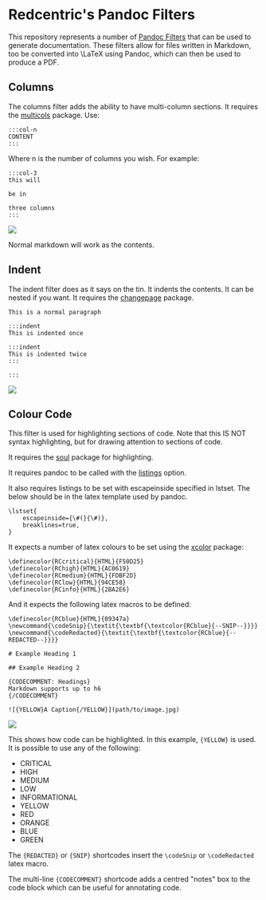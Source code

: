 # Redcentric's Pandoc Filters

This repository represents a number of [Pandoc
Filters](https://pandoc.org/lua-filters.html) that can be used to generate
documentation. These filters allow for files written in Markdown, too be
converted into \LaTeX using Pandoc, which can  then be used to produce a PDF.

## Columns

The columns filter adds the ability to have multi-column sections. It requires
the [multicols](https://ctan.org/pkg/multicol) package. Use:

```
:::col-n
CONTENT
:::
```

Where n is the number of columns you wish. For example:

```
:::col-3
this will

be in

three columns
:::
```


![](./images/2025-06-13-10-25-21.png)


Normal markdown will work as the contents.

## Indent

The indent filter does as it says on the tin. It indents the contents. It can be
nested if you want. It requires the
[changepage](https://ctan.org/pkg/changepage) package.

```
This is a normal paragraph

:::indent
This is indented once

:::indent
This is indented twice
:::

:::
```

![](./images/2025-06-13-10-40-46.png)


## Colour Code

This filter is used for highlighting sections of code. Note that this IS NOT
syntax highlighting, but for drawing attention to sections of code.

It requires the [soul](https://ctan.org/pkg/soul) package for highlighting.

It requires pandoc to be called with the [listings](https://pandoc.org/MANUAL.html#option--listings[) option.

It also requires listings to be set with escapeinside specified in lstset. The
below should be in the latex template used by pandoc.

```
\lstset{
	escapeinside={\#(}{\#)},
	breaklines=true,
}
```

It expects a number of latex colours to be set using the
[xcolor](https://ctan.org/pkg/xcolor) package:

```
\definecolor{RCcritical}{HTML}{F50D25}
\definecolor{RChigh}{HTML}{AC0619}
\definecolor{RCmedium}{HTML}{FDBF2D}
\definecolor{RClow}{HTML}{94CE58}
\definecolor{RCinfo}{HTML}{2BA2E6}
```

And it expects the following latex macros to be defined:

```
\definecolor{RCblue}{HTML}{09347a}
\newcommand{\codeSnip}{\textit{\textbf{\textcolor{RCblue}{--SNIP--}}}}
\newcommand{\codeRedacted}{\textit{\textbf{\textcolor{RCblue}{--REDACTED--}}}}
```

```
# Example Heading 1

## Example Heading 2

{CODECOMMENT: Headings}
Markdown supports up to h6
{/CODECOMMENT}

![{YELLOW}A Caption{/YELLOW}](path/to/image.jpg)
```

![](./images/2025-06-13-11-17-42.png)

This shows how code can be highlighted. In this example, `{YELLOW}` is used. It
is possible to use any of the following:

* CRITICAL
* HIGH
* MEDIUM
* LOW
* INFORMATIONAL
* YELLOW
* RED
* ORANGE
* BLUE
* GREEN

The `{REDACTED}` or `{SNIP}` shortcodes insert the `\codeSnip` or
`\codeRedacted` latex macro.

The multi-line `{CODECOMMENT}` shortcode adds a centred "notes" box to the code
block which can be useful for annotating code.
